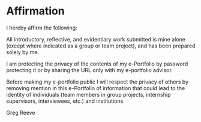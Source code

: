 # Affirmation

I hereby affirm the following:

All introductory, reflective, and evidentiary work submitted is mine alone (except where indicated as a group or team project), and has been prepared solely by me.

I am protecting the privacy of the contents of my e-Portfolio by password protecting it or by sharing the URL only with my e-portfolio advisor.

Before making my e-portfolio public I will respect the privacy of others by removing mention in this e-Portfolio of information that could lead to the identity of individuals (team members in group projects, internship supervisors, interviewees, etc.) and institutions

Greg Reeve
